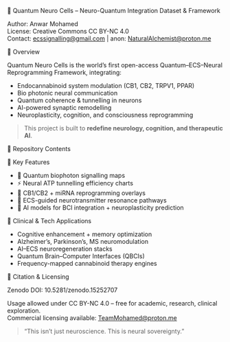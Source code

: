 🧠 Quantum Neuro Cells – Neuro-Quantum Integration Dataset & Framework

Author: Anwar Mohamed  
License: Creative Commons CC BY-NC 4.0  
Contact: ecssignalling@gmail.com | anon: NaturalAlchemist@proton.me


🔬 Overview

Quantum Neuro Cells is the world’s first open-access Quantum–ECS–Neural Reprogramming Framework, integrating:

- Endocannabinoid system modulation (CB1, CB2, TRPV1, PPAR)
- Bio photonic neural communication
- Quantum coherence & tunnelling in neurons
- AI-powered synaptic remodelling
- Neuroplasticity, cognition, and consciousness reprogramming

> This project is built to **redefine neurology, cognition, and therapeutic AI**.


📁 Repository Contents


🧠 Key Features

- 📡 Quantum biophoton signalling maps  
- ⚡ Neural ATP tunnelling efficiency charts  
- 🧬 CB1/CB2 + miRNA reprogramming overlays  
- 🧠 ECS-guided neurotransmitter resonance pathways  
- 🤖 AI models for BCI integration + neuroplasticity prediction


🔄 Clinical & Tech Applications

- Cognitive enhancement + memory optimization  
- Alzheimer’s, Parkinson’s, MS neuromodulation  
- AI–ECS neuroregeneration stacks  
- Quantum Brain–Computer Interfaces (QBCIs)  
- Frequency-mapped cannabinoid therapy engines  


🧪 Citation & Licensing

Zenodo DOI: 10.5281/zenodo.15252707

Usage allowed under CC BY-NC 4.0 – free for academic, research, clinical exploration.  
Commercial licensing available: TeamMohamed@proton.me 


> “This isn’t just neuroscience. This is neural sovereignty.”

